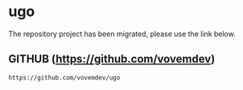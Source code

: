 # ugo

The repository project has been migrated, please use the link below.

## GITHUB (https://github.com/vovemdev)

```
https://github.com/vovemdev/ugo
```
